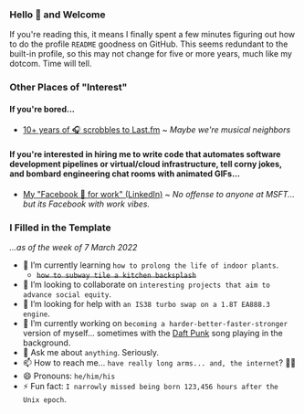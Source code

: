 ### Hello 👋 and Welcome

If you're reading this, it means I finally spent a few minutes figuring out how to do the profile `README` goodness on GitHub. This seems redundant to the built-in profile, so this may not change for five or more years, much like my dotcom. Time will tell.

### Other Places of "Interest"

#### If you're bored...

* [10+ years of 🎧 scrobbles to Last.fm](https://www.last.fm/user/stephenpc) ~ _Maybe we're musical neighbors_

#### If you're interested in hiring me to write code that automates software development pipelines or virtual/cloud infrastructure, tell corny jokes, and bombard engineering chat rooms with animated GIFs...

* [My "Facebook 🥱 for work" (LinkedIn)](https://www.linkedin.com/in/stephenclayton) ~ _No offense to anyone at MSFT... but its Facebook with work vibes._

### I Filled in the Template
_...as of the week of 7 March 2022_

- 🌱 I’m currently learning `how to prolong the life of indoor plants`.
  -  ~~`how to subway tile a kitchen backsplash`~~
- 👯 I’m looking to collaborate on `interesting projects that aim to advance social equity`.
- 🤔 I’m looking for help with `an IS38 turbo swap on a 1.8T EA888.3 engine`.
- 🔭 I’m currently working on `becoming a harder-better-faster-stronger` version of myself... sometimes with the [Daft Punk](https://en.wikipedia.org/wiki/Daft_Punk) song playing in the background.
- 💬 Ask me about `anything`. Seriously.
- 📫 How to reach me... `have really long arms... and, the internet`? 🤷‍♂️
- 😄 Pronouns: `he/him/his`
- ⚡ Fun fact: `I narrowly missed being born 123,456 hours after the Unix epoch`.
